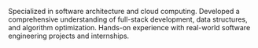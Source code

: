 Specialized in software architecture and cloud computing. Developed a comprehensive understanding of full-stack development, data structures, and algorithm optimization.
Hands-on experience with real-world software engineering projects and internships.

